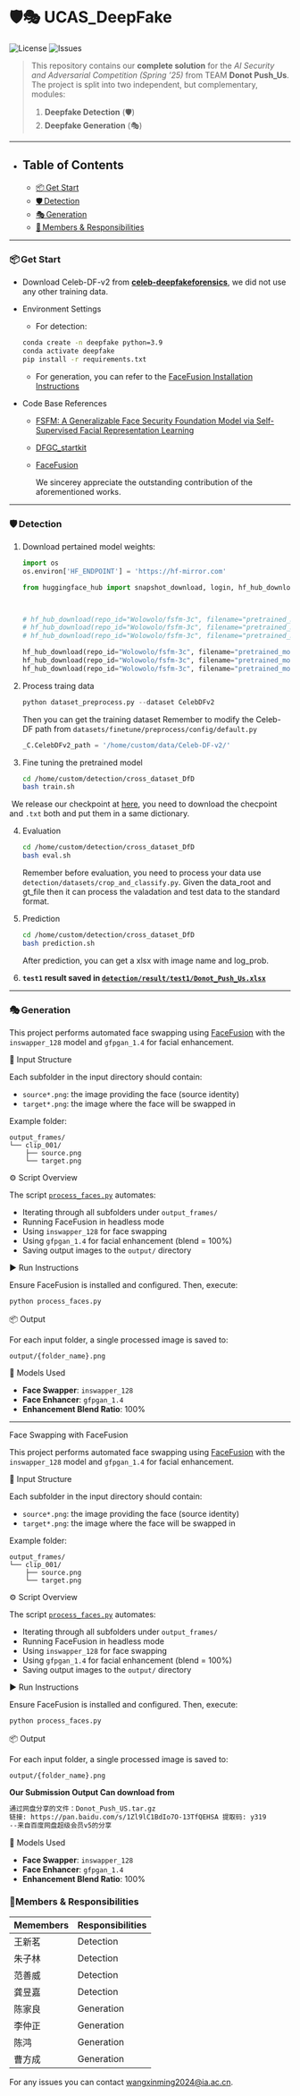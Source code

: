 # 🛡️🎭 UCAS_DeepFake

![License](https://img.shields.io/badge/license-MIT-green)
![Issues](https://img.shields.io/github/issues/gudehhh666/UCAS_DeepFake)

> This repository contains our **complete solution** for the *AI Security and Adversarial Competition (Spring ’25)* from TEAM **Donot Push_Us**.  
> The project is split into two independent, but complementary, modules:  
>
> 1. **Deepfake Detection** (🛡️)  
> 2. **Deepfake Generation** (🎭)  
>

---

- ## Table of Contents
  - [📦 Get Start](#-get-start)
  - [🛡️ Detection](#-detection)
  - [🎭 Generation](#-generation)
  - [👥 Members & Responsibilities](#-members--responsibilities)

---

### 📦 Get Start

* Download Celeb-DF-v2 from **[celeb-deepfakeforensics](https://github.com/yuezunli/celeb-deepfakeforensics)**, we did not use any other training data.

* Environment Settings

  * For detection:

  ```bash
  conda create -n deepfake python=3.9
  conda activate deepfake
  pip install -r requirements.txt
  ```

  * For generation, you can refer to the [FaceFusion Installation Instructions](https://docs.facefusion.io/installation)

* Code Base References

  * [FSFM: A Generalizable Face Security Foundation Model via Self-Supervised Facial Representation Learning](https://github.com/wolo-wolo/FSFM.git)

  * [DFGC_startkit](https://github.com/bomb2peng/DFGC_starterkit.git)

  * [FaceFusion](https://github.com/facefusion/facefusion.git)

    We sincerey appreciate the outstanding contribution of the aforementioned  works.

---

### 🛡️ Detection

1. Download pertained model weights:
   ```python
   import os
   os.environ['HF_ENDPOINT'] = 'https://hf-mirror.com'
   
   from huggingface_hub import snapshot_download, login, hf_hub_download
   
   
   
   # hf_hub_download(repo_id="Wolowolo/fsfm-3c", filename="pretrained_models/VF2_ViT-B/checkpoint-400.pth", local_dir="./checkpoint/", local_dir_use_symlinks=False)
   # hf_hub_download(repo_id="Wolowolo/fsfm-3c", filename="pretrained_models/VF2_ViT-B/checkpoint-te-400.pth", local_dir="./checkpoint/", local_dir_use_symlinks=False)
   # hf_hub_download(repo_id="Wolowolo/fsfm-3c", filename="pretrained_models/VF2_ViT-B/pretrain_ds_mean_std.txt", local_dir="./checkpoint/", local_dir_use_symlinks=False)
   
   hf_hub_download(repo_id="Wolowolo/fsfm-3c", filename="pretrained_models/FF++_o_c23_ViT-B/checkpoint-400.pth", local_dir="./checkpoint/", local_dir_use_symlinks=False)
   hf_hub_download(repo_id="Wolowolo/fsfm-3c", filename="pretrained_models/FF++_o_c23_ViT-B/checkpoint-te-400.pth", local_dir="./checkpoint/", local_dir_use_symlinks=False)
   hf_hub_download(repo_id="Wolowolo/fsfm-3c", filename="pretrained_models/FF++_o_c23_ViT-B/pretrain_ds_mean_std.txt", local_dir="./checkpoint/", local_dir_use_symlinks=False)
   
   ```

   

2. Process traing data
   ```python
   python dataset_preprocess.py --dataset CelebDFv2
   ```

   Then you can get the training dataset
   Remember to modify the Celeb-DF path from `datasets/finetune/preprocess/config/default.py`

   ```python
   _C.CelebDFv2_path = '/home/custom/data/Celeb-DF-v2/'
   ```

3. Fine tuning the pretrained model
   ```bash
   cd /home/custom/detection/cross_dataset_DfD
   bash train.sh
   ```

​	We release our checkpoint at [here](Eincasia/deepfake_detection), you need to download the checpoint and `.txt` both and put them 	in a same dictionary.

4. Evaluation
   ```bash 
   cd /home/custom/detection/cross_dataset_DfD
   bash eval.sh
   ```

   Remember before evaluation, you need to process your data use `detection/datasets/crop_and_classify.py`. Given the data_root and gt_file then it can process the valadation and test data to the standard format.

5. Prediction
   ```bash
   cd /home/custom/detection/cross_dataset_DfD
   bash prediction.sh
   ```

   After prediction, you can get a xlsx with image name and log_prob.
   
6.  **`test1` result saved in [`detection/result/test1/Donot_Push_Us.xlsx`](https://github.com/gudehhh666/UCAS_DeepFake/blob/main/detection/result/test1/Donot_Push_Us.xlsx)**



---

### 🎭 Generation

This project performs automated face swapping using [FaceFusion](https://github.com/facefusion/facefusion) with the `inswapper_128` model and `gfpgan_1.4` for facial enhancement.

📁 Input Structure

Each subfolder in the input directory should contain:

- `source*.png`: the image providing the face (source identity)
- `target*.png`: the image where the face will be swapped in

Example folder:

```
output_frames/
└── clip_001/
    ├── source.png
    └── target.png
```

⚙️ Script Overview

The script [`process_faces.py`](process_faces.py) automates:

- Iterating through all subfolders under `output_frames/`
- Running FaceFusion in headless mode
- Using `inswapper_128` for face swapping
- Using `gfpgan_1.4` for facial enhancement (blend = 100%)
- Saving output images to the `output/` directory

▶️ Run Instructions

Ensure FaceFusion is installed and configured. Then, execute:

```bash
python process_faces.py
```

📦 Output

For each input folder, a single processed image is saved to:

```
output/{folder_name}.png
```

🧠 Models Used

- **Face Swapper**: `inswapper_128`
- **Face Enhancer**: `gfpgan_1.4`
- **Enhancement Blend Ratio**: 100%



---
Face Swapping with FaceFusion

This project performs automated face swapping using [FaceFusion](https://github.com/facefusion/facefusion) with the `inswapper_128` model and `gfpgan_1.4` for facial enhancement.

📁 Input Structure

Each subfolder in the input directory should contain:
- `source*.png`: the image providing the face (source identity)
- `target*.png`: the image where the face will be swapped in

Example folder:
```
output_frames/
└── clip_001/
    ├── source.png
    └── target.png
```

⚙️ Script Overview

The script [`process_faces.py`](process_faces.py) automates:
- Iterating through all subfolders under `output_frames/`
- Running FaceFusion in headless mode
- Using `inswapper_128` for face swapping
- Using `gfpgan_1.4` for facial enhancement (blend = 100%)
- Saving output images to the `output/` directory

▶️ Run Instructions

Ensure FaceFusion is installed and configured. Then, execute:

```bash
python process_faces.py
```

📦 Output

For each input folder, a single processed image is saved to:
```
output/{folder_name}.png
```
**Our Submission Output Can download from**

```txt
通过网盘分享的文件：Donot_Push_US.tar.gz
链接: https://pan.baidu.com/s/1Zl9lC1BdIo7O-13TfQEHSA 提取码: y319 
--来自百度网盘超级会员v5的分享
```



🧠 Models Used

- **Face Swapper**: `inswapper_128`
- **Face Enhancer**: `gfpgan_1.4`
- **Enhancement Blend Ratio**: 100%


### 👥Members & Responsibilities
| Memembers  | Responsibilities      |
| ----- | ------------- |
| 王新茗 | Detection     |
| 朱子林 | Detection |
| 范善威 | Detection |
| 龚昱嘉 | Detection |
| 陈家良 | Generation    |
| 李仲正 | Generation |
| 陈鸿 | Generation |
| 曹方成 | Generation |

For any issues  you can contact wangxinming2024@ia.ac.cn.
